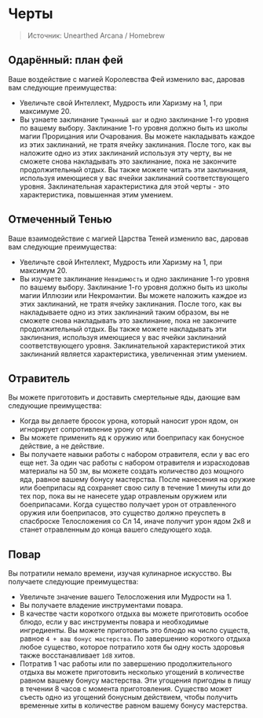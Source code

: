 # Черты
> Источник: Unearthed Arcana / Homebrew

## Одарённый: план фей
Ваше воздействие c магией Королевства Фей изменило вас, даровав вам следующие преимущества:
- Увеличьте свой Интеллект, Мудрость или Харизму на 1, при максимуме 20.
- Вы узнаете заклинание `Туманный шаг` и одно заклинание 1-го уровня по вашему выбору. Заклинание 1-го уровня должно быть из школы магии Прорицания или Очарования. Вы можете накладывать каждое из этих заклинаний, не тратя ячейку заклинания. После того, как вы наложите одно из этих заклинаний используя эту черту, вы не сможете снова накладывать это заклинание, пока не закончите продолжительный отдых. Вы также можете читать эти заклинания, используя имеющиеся у вас ячейки заклинаний соответствующего уровня. Заклинательная характеристика для этой черты - это характеристика, повышенная этим умением.

## Отмеченный Тенью
Ваше взаимодействие с магией Царства Теней изменило вас, даровав вам следующие преимущества:
- Увеличьте свой Интеллект, Мудрость или Харизму на 1, при максимум 20.
- Вы изучаете заклинание `Невидимость` и одно заклинание 1-го уровня по вашему выбору. Заклинание 1-го уровня должно быть из школы магии Иллюзии или Некромантии. Вы можете наложить каждое из этих заклинаний, не тратя ячейку заклинания. После того, как вы накладываете одно из этих заклинаний таким образом, вы не сможете снова накладывать это заклинание, пока не закончите продолжительный отдых. Вы также можете накладывать эти заклинания, используя имеющиеся у вас ячейки заклинаний соответствующего уровня. Заклинательной характеристикой этих  заклинаний является характеристика, увеличенная этим умением.

## Отравитель
Вы можете приготовить и доставить смертельные яды, дающие вам следующие преимущества:
- Когда вы делаете бросок урона, который наносит урон ядом, он игнорирует сопротивление урону от яда.
- Вы можете применить яд к оружию или боеприпасу как бонусное действие, а не действие.
- Вы получаете навыки работы с набором отравителя, если у вас его еще нет. За один час работы с набором отравителя и израсходовав материалы на 50 зм, вы можете создать количество доз мощного яда, равное вашему бонусу мастерства. После нанесения на оружие или боеприпасы яд сохраняет свою силу в течение 1 минуты или до тех пор, пока вы не нанесете удар отравленым оружием или боеприпасами. Когда существо получает урон от отравленного оружия или боеприпасов, это существо должно преуспеть в спасброске Телосложения со Сл 14, иначе получит урон ядом 2к8 и станет отравленным до конца вашего следующего хода.

## Повар
Вы потратили немало времени, изучая кулинарное искусство. Вы получаете следующие преимущества:
- Увеличьте значение вашего Телосложения или Мудрости на 1.
- Вы получаете владение инструментами повара.
- В качестве части короткого отдыха вы можете приготовить особое блюдо, если у вас инструменты повара и необходимые ингредиенты. Вы можете приготовить это блюдо на число существ, равное `4 + ваш бонус мастерства`. По завершению короткого отдыха любое существо, которое потратило хотя бы одну кость здоровья также восстанавливает `1d8` хитов.
- Потратив 1 час работы или по завершению продолжительного отдыха вы можете приготовить несколько угощений в количестве равном вашему бонусу мастерства. Эти угощения пригодны в пищу в течении 8 часов с момента приготовления. Существо может съесть одно из угощений бонусным действием, чтобы получить временные хиты в количестве равном вашему бонусу мастерства.
